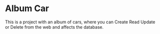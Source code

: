 # Album Car

This is a project with an album of cars, where you can Create Read Update or Delete from the web and affects the database.
